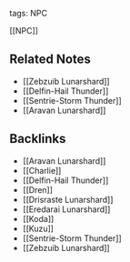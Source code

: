 tags: NPC

[[NPC]]

## Related Notes
- [[Zebzuib Lunarshard]]
- [[Delfin-Hail Thunder]]
- [[Sentrie-Storm Thunder]]
- [[Aravan Lunarshard]]

## Backlinks
- [[Aravan Lunarshard]]
- [[Charlie]]
- [[Delfin-Hail Thunder]]
- [[Dren]]
- [[Drisraste Lunarshard]]
- [[Eredarai Lunarshard]]
- [[Koda]]
- [[Kuzu]]
- [[Sentrie-Storm Thunder]]
- [[Zebzuib Lunarshard]]